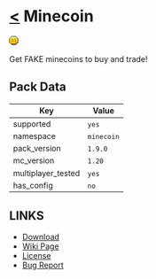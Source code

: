 # [<](../README.md) Minecoin

![alt](pack.png)

Get FAKE minecoins to buy and trade!

## Pack Data

| Key                | Value      |
|--------------------|------------|
| supported          | `yes`      |
| namespace          | `minecoin` |
| pack_version       | `1.9.0`    |
| mc_version         | `1.20`   |
| multiplayer_tested | `yes`      |
| has_config         | `no`       |

## LINKS

-   [Download](https://www.curseforge.com/minecraft/customization/minecoin-datapack)
-   [Wiki Page](https://github.com/legopitstop/Datapacks/wiki)
-   [License](https://legopitstop.weebly.com/legopitstops-common-license-v2.html)
-   [Bug Report](https://github.com/legopitstop/Datapacks/issues)
